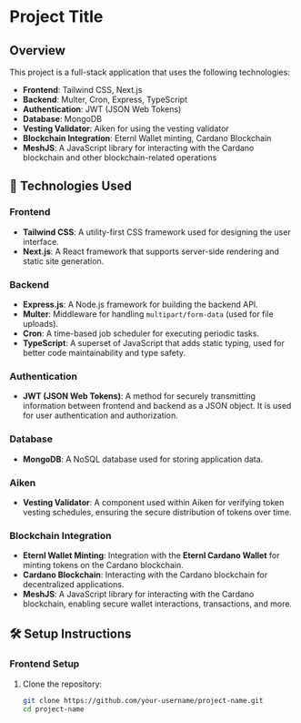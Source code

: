 # Project Title

## Overview

This project is a full-stack application that uses the following technologies:

- **Frontend**: Tailwind CSS, Next.js
- **Backend**: Multer, Cron, Express, TypeScript
- **Authentication**: JWT (JSON Web Tokens)
- **Database**: MongoDB
- **Vesting Validator**: Aiken for using the vesting validator
- **Blockchain Integration**: Eternl Wallet minting, Cardano Blockchain
- **MeshJS**: A JavaScript library for interacting with the Cardano blockchain and other blockchain-related operations

## 🚀 Technologies Used

### Frontend
- **Tailwind CSS**: A utility-first CSS framework used for designing the user interface.
- **Next.js**: A React framework that supports server-side rendering and static site generation.

### Backend
- **Express.js**: A Node.js framework for building the backend API.
- **Multer**: Middleware for handling `multipart/form-data` (used for file uploads).
- **Cron**: A time-based job scheduler for executing periodic tasks.
- **TypeScript**: A superset of JavaScript that adds static typing, used for better code maintainability and type safety.

### Authentication
- **JWT (JSON Web Tokens)**: A method for securely transmitting information between frontend and backend as a JSON object. It is used for user authentication and authorization.

### Database
- **MongoDB**: A NoSQL database used for storing application data.

### Aiken
- **Vesting Validator**: A component used within Aiken for verifying token vesting schedules, ensuring the secure distribution of tokens over time.

### Blockchain Integration
- **Eternl Wallet Minting**: Integration with the **Eternl Cardano Wallet** for minting tokens on the Cardano blockchain.
- **Cardano Blockchain**: Interacting with the Cardano blockchain for decentralized applications.
- **MeshJS**: A JavaScript library for interacting with the Cardano blockchain, enabling secure wallet interactions, transactions, and more.

## 🛠️ Setup Instructions

### Frontend Setup

1. Clone the repository:
   ```bash
   git clone https://github.com/your-username/project-name.git
   cd project-name
